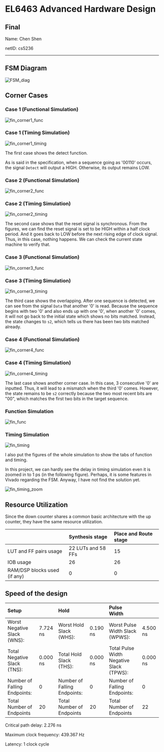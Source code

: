 # EL6463 Advanced Hardware Design

## Final

Name: Chen Shen

netID: cs5236

----

## FSM Diagram

![FSM_diag](image/FSM.png)

## Corner Cases

### Case 1 (Functional Simulation)

![fin_corner1_func](image/fin_corner1_func.png)

### Case 1 (Timing Simulation)

![fin_corner1_timing](image/fin_corner1_timing.png)

The first case shows the detect function.

As is said in the specification, when a sequence going as '00110' occurs, the signal `Detect` will output a HIGH. Otherwise, its output remains LOW.

### Case 2 (Functional Simulation)

![fin_corner2_func](image/fin_corner2_func.png)

### Case 2 (Timing Simulation)

![fin_corner2_timing](image/fin_corner2_timing.png)

The second case shows that the reset signal is synchronous. From the figures, we can find the reset signal is set to be HIGH within a half clock period. And it goes back to LOW before the next rising edge of clock signal. Thus, in this case, nothing happens. We can check the current state machine to verify that.

### Case 3 (Functional Simulation)

![fin_corner3_func](image/fin_corner3_func.png)

### Case 3 (Timing Simulation)

![fin_corner3_timing](image/fin_corner3_timing.png)

The third case shows the overlapping. After one sequence is detected, we can see from the signal `Data` that another '0' is read. Because the sequence begins with two '0' and also ends up with one '0', when another '0' comes, it will not go back to the initial state which shows no bits matched. Instead, the state changes to `s2`, which tells us there has been two bits matched already.

### Case 4 (Functional Simulation)

![fin_corner4_func](image/fin_corner4_func.png)

### Case 4 (Timing Simulation)

![fin_corner4_timing](image/fin_corner4_timing.png)

The last case shows another corner case. In this case, 3 consecutive '0' are inputted. Thus, it will lead to a mismatch when the third '0' comes. However, the state remains to be `s2` correctly because the two most recent bits are "00", which matches the first two bits in the target sequence.

### Function Simulation

![fin_func](image/fin_func.png)

### Timing Simulation

![fin_timing](image/fin_timing.png)

I also put the figures of the whole simulation to show the tabs of function and timing.

In this project, we can hardly see the delay in timing simulation even it is zoomed in to 1 ps (in the following figure). Perhaps, it is some features in Vivado regarding the FSM. Anyway, I have not find the solution yet.

![fin_timing_zoom](image/fin_timing_zoom.png)

## Resource Utilization

Since the down counter shares a common basic architecture with the up counter, they have the same resource utilization.

|                              | Synthesis stage    | Place and Route stage |
| :--------------------------- | :----------------- | :-------------------- |
| LUT and FF pairs usage       | 22 LUTs and 58 FFs | 15                    |
| IOB usage                    | 26                 | 26                    |
| RAM/DSP blocks used (if any) | 0                  | 0                     |

## Speed of the design

| Setup                        |          | Hold                         |          | Pulse Width                              |          |
| :--------------------------- | :------- | :--------------------------- | :------- | :--------------------------------------- | :------- |
| Worst Negative Slack (WNS):  | 7.724 ns | Worst Hold Slack (WHS):      | 0.190 ns | Worst Pulse Width Slack (WPWS):          | 4.500 ns |
| Total Negative Slack (TNS):  | 0.000 ns | Total Hold Slack (THS):      | 0.000 ns | Total Pulse Width Negative Slack (TPWS): | 0.000 ns |
| Number of Falling Endpoints: | 0        | Number of Falling Endpoints: | 0        | Number of Falling Endpoints:             | 0        |
| Total Number of Endpoints    | 20       | Total Number of Endpoints    | 20       | Total Number of Endpoints                | 22       |

Critical path delay: 2.276 ns

Maximum clock frequency: 439.367 Hz

Latency: 1 clock cycle
